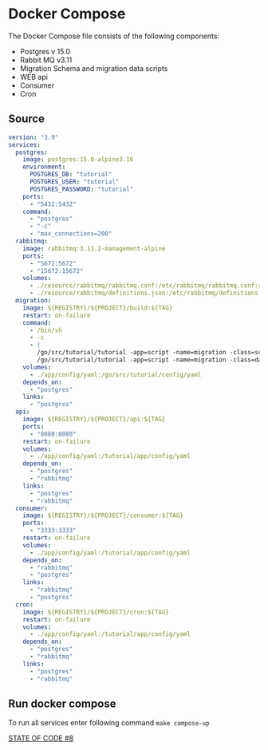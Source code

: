 # Docker Compose

The Docker Compose file consists of the following components:
- Postgres v 15.0
- Rabbit MQ v3.11
- Migration Schema and migration data scripts
- WEB api
- Consumer
- Cron

## Source
```yaml
version: "3.9"
services:
  postgres:
    image: postgres:15.0-alpine3.16
    environment:
      POSTGRES_DB: "tutorial"
      POSTGRES_USER: "tutorial"
      POSTGRES_PASSWORD: "tutorial"
    ports:
      - "5432:5432"
    command:
      - "postgres"
      - "-c"
      - "max_connections=200"
  rabbitmq:
    image: rabbitmq:3.11.2-management-alpine
    ports:
      - "5672:5672"
      - "15672:15672"
    volumes:
      - ./resource/rabbitmq/rabbitmq.conf:/etc/rabbitmq/rabbitmq.conf:ro
      - ./resource/rabbitmq/definitions.json:/etc/rabbitmq/definitions.json:ro
  migration:
    image: ${REGISTRY}/${PROJECT}/build:${TAG}
    restart: on-failure
    command:
      - /bin/sh
      - -c
      - |
        /go/src/tutorial/tutorial -app=script -name=migration -class=schema
        /go/src/tutorial/tutorial -app=script -name=migration -class=data
    volumes:
      - ./app/config/yaml:/go/src/tutorial/config/yaml
    depends_on:
      - "postgres"
    links:
      - "postgres"
  api:
    image: ${REGISTRY}/${PROJECT}/api:${TAG}
    ports:
      - "8080:8080"
    restart: on-failure
    volumes:
      - ./app/config/yaml:/tutorial/app/config/yaml
    depends_on:
      - "postgres"
      - "rabbitmq"
    links:
      - "postgres"
      - "rabbitmq"
  consumer:
    image: ${REGISTRY}/${PROJECT}/consumer:${TAG}
    ports:
      - "3333:3333"
    restart: on-failure
    volumes:
      - ./app/config/yaml:/tutorial/app/config/yaml
    depends_on:
      - "rabbitmq"
      - "postgres"
    links:
      - "rabbitmq"
      - "postgres"
  cron:
    image: ${REGISTRY}/${PROJECT}/cron:${TAG}
    restart: on-failure
    volumes:
      - ./app/config/yaml:/tutorial/app/config/yaml
    depends_on:
      - "postgres"
      - "rabbitmq"
    links:
      - "postgres"
      - "rabbitmq"
```

## Run docker compose
To run all services enter following command `make compose-up`

[STATE OF CODE #8](https://github.com/dimonrus/tutorial/commit/a74fe0d39a6255220acd31876692f4b1b7782623)